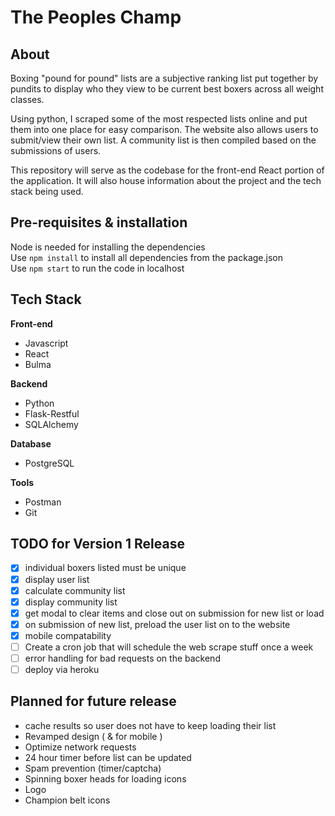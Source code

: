 # The Peoples Champ

## About
Boxing "pound for pound" lists are a subjective ranking list put together by pundits to display who they view to be current best boxers across all weight classes.

Using python, I scraped some of the most respected lists online and put them into one place for easy comparison. The website also allows users to submit/view their own list. A community list is then compiled based on the submissions of users.

This repository will serve as the codebase for the front-end React portion of the application. It will also house information about the project and the tech stack being used.

## Pre-requisites & installation
Node is needed for installing the dependencies  
Use `npm install` to install all dependencies from the package.json  
Use `npm start` to run the code in localhost

## Tech Stack
**Front-end**
- Javascript
- React
- Bulma

**Backend**
- Python
- Flask-Restful
- SQLAlchemy

**Database**
- PostgreSQL

**Tools** 
- Postman
- Git

## TODO for Version 1 Release
- [x] individual boxers listed must be unique
- [x] display user list
- [x] calculate community list
- [x] display community list
- [x] get modal to clear items and close out on submission for new list or load
- [x] on submission of new list, preload the user list on to the website
- [x] mobile compatability
- [ ] Create a cron job that will schedule the web scrape stuff once a week
- [ ] error handling for bad requests on the backend
- [ ] deploy via heroku

## Planned for future release
- cache results so user does not have to keep loading their list
- Revamped design ( & for mobile )
- Optimize network requests
- 24 hour timer before list can be updated
- Spam prevention (timer/captcha)
- Spinning boxer heads for loading icons
- Logo
- Champion belt icons
